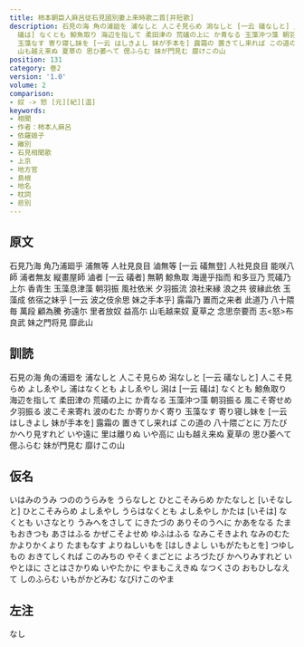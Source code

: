 ```yaml
---
title: 柿本朝臣人麻呂従石見國別妻上来時歌二首[并短歌]
description: 石見の海 角の浦廻を 浦なしと 人こそ見らめ 潟なしと [一云 礒なしと] 人こそ見らめ よしゑやし 浦はなくとも よしゑやし 潟は [一云
  礒は] なくとも 鯨魚取り 海辺を指して 柔田津の 荒礒の上に か青なる 玉藻沖つ藻 朝羽振る 風こそ寄せめ 夕羽振る 波こそ来寄れ 波のむた か寄りかく寄り
  玉藻なす 寄り寝し妹を [一云 はしきよし 妹が手本を] 露霜の 置きてし来れば この道の 八十隈ごとに 万たび かへり見すれど いや遠に 里は離りぬ いや高に
  山も越え来ぬ 夏草の 思ひ萎へて 偲ふらむ 妹が門見む 靡けこの山
position: 131
category: 巻2
version: '1.0'
volume: 2
comparison:
- 奴 -> 怒 [元][紀][温]
keywords:
- 相聞
- 作者：柿本人麻呂
- 依羅娘子
- 離別
- 石見相聞歌
- 上京
- 地方官
- 島根
- 地名
- 枕詞
- 悲別
---
```


## 原文

石見乃海 角乃浦廻乎 浦無等 人社見良目 滷無等 [一云 礒無登] 人社見良目 能咲八師 浦者無友 縦畫屋師 滷者 [一云 礒者] 無鞆 鯨魚取 海邊乎指而 和多豆乃 荒礒乃上尓 香青生 玉藻息津藻 朝羽振 風社依米 夕羽振流 浪社来縁 浪之共 彼縁此依 玉藻成 依宿之妹乎 [一云 波之伎余思 妹之手本乎] 露霜乃 置而之来者 此道乃 八十隈毎 萬段 顧為騰 弥遠尓 里者放奴 益高尓 山毛越来奴 夏草之 念思奈要而 志<怒>布良武 妹之門将見 靡此山

## 訓読

石見の海 角の浦廻を 浦なしと 人こそ見らめ 潟なしと [一云 礒なしと] 人こそ見らめ よしゑやし 浦はなくとも よしゑやし 潟は [一云 礒は] なくとも 鯨魚取り 海辺を指して 柔田津の 荒礒の上に か青なる 玉藻沖つ藻 朝羽振る 風こそ寄せめ 夕羽振る 波こそ来寄れ 波のむた か寄りかく寄り 玉藻なす 寄り寝し妹を [一云 はしきよし 妹が手本を] 露霜の 置きてし来れば この道の 八十隈ごとに 万たび かへり見すれど いや遠に 里は離りぬ いや高に 山も越え来ぬ 夏草の 思ひ萎へて 偲ふらむ 妹が門見む 靡けこの山

## 仮名

いはみのうみ つののうらみを うらなしと ひとこそみらめ かたなしと [いそなしと] ひとこそみらめ よしゑやし うらはなくとも よしゑやし かたは [いそは] なくとも いさなとり うみへをさして にきたづの ありそのうへに かあをなる たまもおきつも あさはふる かぜこそよせめ ゆふはふる なみこそきよれ なみのむた かよりかくより たまもなす よりねしいもを [はしきよし いもがたもとを] つゆしもの おきてしくれば このみちの やそくまごとに よろづたび かへりみすれど いやとほに さとはさかりぬ いやたかに やまもこえきぬ なつくさの おもひしなえて しのふらむ いもがかどみむ なびけこのやま

## 左注

なし
